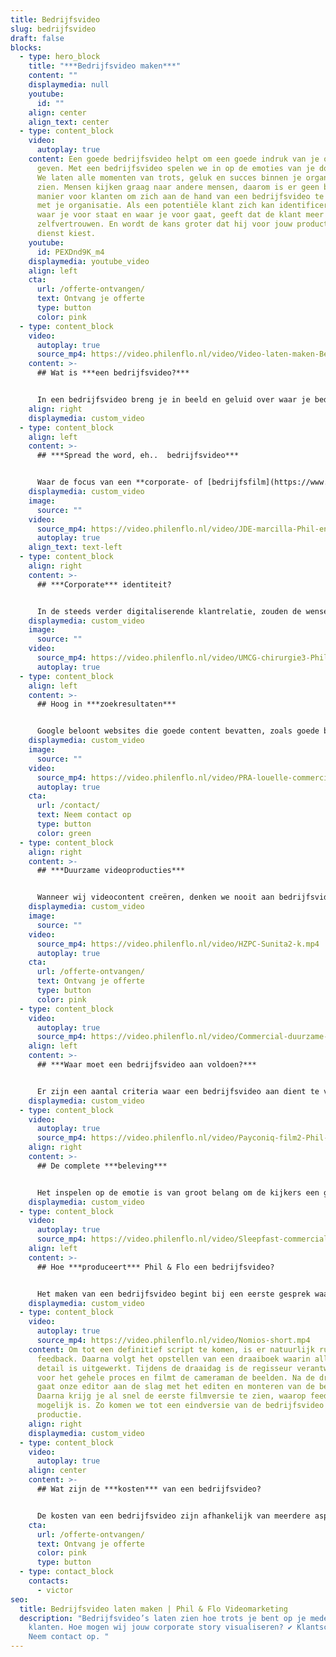 ```yaml
---
title: Bedrijfsvideo
slug: bedrijfsvideo
draft: false
blocks:
  - type: hero_block
    title: "***Bedrijfsvideo maken***"
    content: ""
    displaymedia: null
    youtube:
      id: ""
    align: center
    align_text: center
  - type: content_block
    video:
      autoplay: true
    content: Een goede bedrijfsvideo helpt om een goede indruk van je organisatie te
      geven. Met een bedrijfsvideo spelen we in op de emoties van je doelgroep.
      We laten alle momenten van trots, geluk en succes binnen je organisatie
      zien. Mensen kijken graag naar andere mensen, daarom is er geen betere
      manier voor klanten om zich aan de hand van een bedrijfsvideo te verbinden
      met je organisatie. Als een potentiële klant zich kan identificeren met
      waar je voor staat en waar je voor gaat, geeft dat de klant meer
      zelfvertrouwen. En wordt de kans groter dat hij voor jouw product of
      dienst kiest.
    youtube:
      id: PEXDnd9K_m4
    displaymedia: youtube_video
    align: left
    cta:
      url: /offerte-ontvangen/
      text: Ontvang je offerte
      type: button
      color: pink
  - type: content_block
    video:
      autoplay: true
      source_mp4: https://video.philenflo.nl/video/Video-laten-maken-Beter-Bed-Logistiek.mp4
    content: >-
      ## Wat is ***een bedrijfsvideo?***


      In een bedrijfsvideo breng je in beeld en geluid over waar je bedrijf voor staat. Er zijn verschillende doelen te verbinden aan een bedrijfsvideo laten maken, zoals het versterken van je bedrijfsidentiteit. Maar ook het bieden van een oplossing voor een probleem met je product of dienst. De basis ligt erin om de boodschap die je wilt overdragen op een pakkende manier te vertonen.
    align: right
    displaymedia: custom_video
  - type: content_block
    align: left
    content: >-
      ## ***Spread the word, eh..  bedrijfsvideo***


      Waar de focus van een **corporate- of [bedrijfsfilm](https://www.philenflo.nl/bedrijfsfilm-laten-maken/)** tot een paar jaar geleden nog op het promoten van je merk lag, richten we ons bij Phil & Flo nu op het oplossen van de problemen van je klant. Je doelgroep is kritischer dan ooit en niemand komt nog naar je website om “slechts” een filmpje te bekijken. Klanten komen naar je website omdat ze een situatie hebben die ze graag willen oplossen.
    displaymedia: custom_video
    image:
      source: ""
    video:
      source_mp4: https://video.philenflo.nl/video/JDE-marcilla-Phil-en-Flo-website-source.mp4
      autoplay: true
    align_text: text-left
  - type: content_block
    align: right
    content: >-
      ## ***Corporate*** identiteit?


      In de steeds verder digitaliserende klantrelatie, zouden de wensen en belangen van je klant voorop moeten staan. Met de komst van verschillende social media, waaronder [YouTube](https://www.philenflo.nl/you-tube-marketing/), is het nog nooit zo eenvoudig geweest om jouw corporate identiteit te delen met je doelgroep. Phil & Flo maakt jouw verhaal persoonlijk, in onze producties spelen echte mensen de hoofdrol. De bedrijfsvideo toont hoe trots je bent op je medewerkers en klanten merken dat verschil.
    displaymedia: custom_video
    image:
      source: ""
    video:
      source_mp4: https://video.philenflo.nl/video/UMCG-chirurgie3-Phil-en-Flo-website-source.mp4
      autoplay: true
  - type: content_block
    align: left
    content: >-
      ## Hoog in ***zoekresultaten***


      Google beloont websites die goede content bevatten, zoals goede bedrijfsvideo's. Daarmee verschijn je hoger in Google zoekresultaten. De bedrijfsvideo’s die we bij Phil & Flo maken, zorgen ervoor dat klanten een beter gevoel krijgen bij jouw bedrijf, je producten, diensten en service. Bel onze adviseurs voor vrijblijvend advies over videomarketing **[085 - 2738331](tel:0852738331)**.
    displaymedia: custom_video
    image:
      source: ""
    video:
      source_mp4: https://video.philenflo.nl/video/PRA-louelle-commercial-Phil-en-Flo-website-source.mp4
      autoplay: true
    cta:
      url: /contact/
      text: Neem contact op
      type: button
      color: green
  - type: content_block
    align: right
    content: >-
      ## ***Duurzame videoproducties***


      Wanneer wij videocontent creëren, denken we nooit aan bedrijfsvideo’s voor eenmalig gebruik. De beelden voor een bedrijfsvideo kunnen we opnieuw inzetten voor bijvoorbeeld een online training video of een [reclamevideo](https://www.philenflo.nl/reclamevideo/). Daarnaast kan je beter tien verschillende films van één minuut maken dan één film van tien minuten, dit is beter voor specifieke zoekopdrachten.
    displaymedia: custom_video
    image:
      source: ""
    video:
      source_mp4: https://video.philenflo.nl/video/HZPC-Sunita2-k.mp4
      autoplay: true
    cta:
      url: /offerte-ontvangen/
      text: Ontvang je offerte
      type: button
      color: pink
  - type: content_block
    video:
      autoplay: true
      source_mp4: https://video.philenflo.nl/video/Commercial-duurzame-energie-laten-maken-Elsun.mp4
    align: left
    content: >-
      ## ***Waar moet een bedrijfsvideo aan voldoen?***


      Er zijn een aantal criteria waar een bedrijfsvideo aan dient te voldoen om succesvol te zijn. In de eerste plaats is de kwaliteit van beeld en geluid van groot belang. Daarnaast dient de bedrijfsvideo over een duidelijke boodschap te beschikken die krachtig naar voren komt. Om op de beleving in te spelen, is daarbij gebruik te maken van het inspelen op emoties.
    displaymedia: custom_video
  - type: content_block
    video:
      autoplay: true
      source_mp4: https://video.philenflo.nl/video/Payconiq-film2-Phil-en-Flo.mp4
    align: right
    content: >-
      ## De complete ***beleving***


      Het inspelen op de emotie is van groot belang om de kijkers een gevoel van betrokkenheid te laten ervaren. Er is bij een bedrijfsvideo laten maken bij ons altijd rekening te houden met de cultuur, identiteit en gewenste uitstraling van je bedrijf. Verder is het belangrijk dat de bedrijfsvideo zowel bij je bedrijf als bij de boodschap past. De vormgeving in beeld is daarbij af te stemmen op bijvoorbeeld je huisstijl. Het is tevens van belang dat het beeld past bij de omgeving net als dat de informatie daarop aansluit, zodat er een complete beleving ontstaat.
    displaymedia: custom_video
  - type: content_block
    video:
      autoplay: true
      source_mp4: https://video.philenflo.nl/video/Sleepfast-commercial.mp4
    align: left
    content: >-
      ## Hoe ***produceert*** Phil & Flo een bedrijfsvideo?


      Het maken van een bedrijfsvideo begint bij een eerste gesprek waarin je alle ruimte hebt om je wensen op tafel te leggen. Dan volgt er een creatieve sessie om concreet vorm te geven aan alle ideeën. Onze projectmanager is daarbij je rechtstreekse contact die zorg draagt voor de opzet van een script of voor vragen voor een interview.
    displaymedia: custom_video
  - type: content_block
    video:
      autoplay: true
      source_mp4: https://video.philenflo.nl/video/Nomios-short.mp4
    content: Om tot een definitief script te komen, is er natuurlijk ruimte voor
      feedback. Daarna volgt het opstellen van een draaiboek waarin alles tot in
      detail is uitgewerkt. Tijdens de draaidag is de regisseur verantwoordelijk
      voor het gehele proces en filmt de cameraman de beelden. Na de draaidag
      gaat onze editor aan de slag met het editen en monteren van de beelden.
      Daarna krijg je al snel de eerste filmversie te zien, waarop feedback
      mogelijk is. Zo komen we tot een eindversie van de bedrijfsvideo
      productie.
    align: right
    displaymedia: custom_video
  - type: content_block
    video:
      autoplay: true
    align: center
    content: >-
      ## Wat zijn de ***kosten*** van een bedrijfsvideo?


      De kosten van een bedrijfsvideo zijn afhankelijk van meerdere aspecten. De omvang van de productie speelt daarbij een rol net als de inzet van bijvoorbeeld lichtspecialisten en de locatie. Wij leveren voor het maken van een professionele bedrijfsvideo altijd maatwerk en daar stemmen wij de prijs op af. Vraag vrijblijvend een offerte aan of neem contact op met onze experts.
    cta:
      url: /offerte-ontvangen/
      text: Ontvang je offerte
      color: pink
      type: button
  - type: contact_block
    contacts:
      - victor
seo:
  title: Bedrijfsvideo laten maken | Phil & Flo Videomarketing
  description: "Bedrijfsvideo’s laten zien hoe trots je bent op je medewerkers en
    klanten. Hoe mogen wij jouw corporate story visualiseren? ✔ Klantscore 8.9
    Neem contact op. "
---
```

